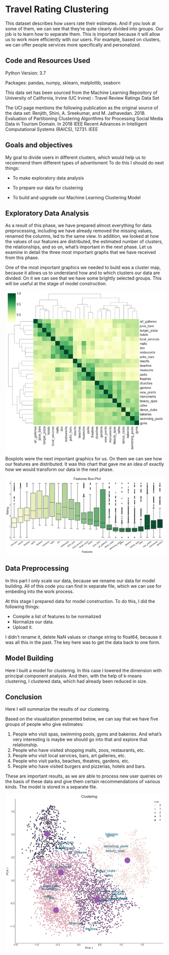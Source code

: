 # Travel Rating Clustering

This dataset describes how users rate their estimates. And if you look at some of them, we can see that they’re quite clearly divided into groups. Our job is to learn how to separate them. This is important because it will allow us to work more efficiently with our users. For example, based on clusters, we can offer people services more specifically and personalized.

## Code and Resources Used
Python Version: 3.7

Packages: pandas, numpy, sklearn, matplotlib, seaborn

This data set has been sourced from the Machine Learning Repository of University of California, Irvine (UC Irvine) : Travel Review Ratings Data Set

The UCI page mentions the following publication as the original source of the data set: Renjith, Shini, A. Sreekumar, and M. Jathavedan. 2018. Evaluation of Partitioning Clustering Algorithms for Processing Social Media Data in Tourism Domain. In 2018 IEEE Recent Advances in Intelligent Computational Systems (RAICS), 12731. IEEE

## Goals and objectives
My goal to divide users in different clusters, which would help us to recommend them different types of advertisment
To do this I should do next things:

  - To make exploratory data analysis

  - To prepare our data for clustering

  - To build and upgrade our Machine Learning Clustering Model

## Exploratory Data Analysis

As a result of this phase, we have prepared almost everything for data preprocessing, including we have already removed the missing values, renamed the columns, led to the same view. In addition, we looked at how the values of our features are distributed, the estimated number of clusters, the relationships, and so on, what’s important in the next phase. Let us examine in detail the three most important graphs that we have received from this phase.

One of the most important graphics we needed to build was a cluster map, because it allows us to understand how and to which clusters our data are divided. On it we can see that we have some brightly selected groups. This will be useful at the stage of model construction.

![Heatmap](/images/heatmap.png)

Boxplots were the next important graphics for us. On them we can see how our features are distributed. It was this chart that gave me an idea of exactly how we would transform our data in the next phase.

![Boxplots](/images/boxplots.png)


## Data Preprocessing

In this part I only scale our data, because we rename our data for model building. All of this code you can find in separate file, which we can use for embeding into the work process.

At this stage I prepared data for model construction. To do this, I did the following things:
  - Compile a list of features to be normalized
  - Normalize our data.
  - Upload it.
  
I didn't rename it, delete NaN values or change string to float64, because it was all this in the past. The key here was to get the data back to one form.

## Model Building

Here I built a model for clustering. In this case I lowered the dimension with principal component analysis. And then, with the help of k-means clustering, I clustered data, which had already been reduced in size.


## Conclusion

Here I will summarize the results of our clustering.

Based on the visualization presented below, we can say that we have five groups of people who give estimates:

  1. People who visit spas, swimming pools, gyms and bakeries. And what’s very interesting is maybe we should go into that and explore that relationship.
  2. People who have visited shopping malls, zoos, restaurants, etc.
  3. People who visit local services, bars, art galleries, etc.
  4. People who visit parks, beaches, theatres, gardens, etc.
  5. People who have visited burgers and pizzerias, hotels and bars.

These are important results, as we are able to process new user queries on the basis of these data and give them certain recommendations of various kinds. The model is stored in a separate file.

![Clustering Results](images/clustering_results.png) 
